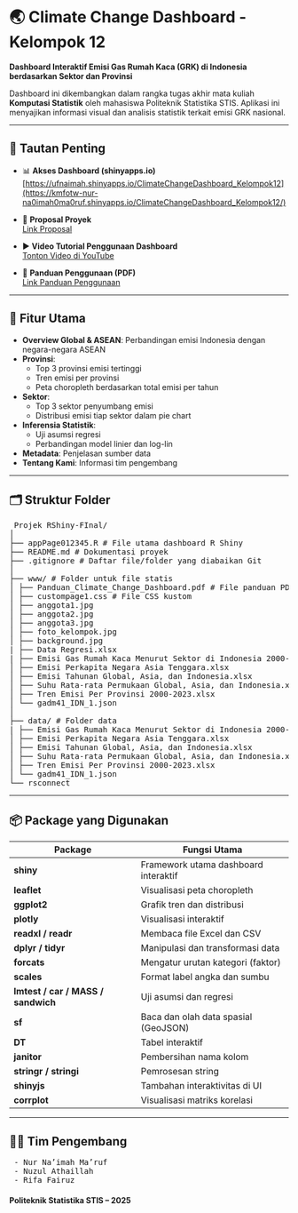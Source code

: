 # 🌏 Climate Change Dashboard - Kelompok 12

**Dashboard Interaktif Emisi Gas Rumah Kaca (GRK) di Indonesia berdasarkan Sektor dan Provinsi**

Dashboard ini dikembangkan dalam rangka tugas akhir mata kuliah **Komputasi Statistik** oleh mahasiswa Politeknik Statistika STIS. Aplikasi ini menyajikan informasi visual dan analisis statistik terkait emisi GRK nasional.

---

## 🔗 Tautan Penting

- 📊 **Akses Dashboard (shinyapps.io)**  
  [https://ufnaimah.shinyapps.io/ClimateChangeDashboard_Kelompok12](https://kmfotw-nur-na0imah0ma0ruf.shinyapps.io/ClimateChangeDashboard_Kelompok12/)

- 📄 **Proposal Proyek**  
  [Link Proposal](https://drive.google.com/drive/folders/1_-xC9ZlX7lSLX7i9R6yrXEK7-WlrftyT?usp=sharing)

- ▶️ **Video Tutorial Penggunaan Dashboard**  
  [Tonton Video di YouTube](https://youtu.be/DDpdxGWcOVg)

- 📘 **Panduan Penggunaan (PDF)**  
  [Link Panduan Penggunaan](https://drive.google.com/drive/folders/1lVEpiYPKsZmZPD4Rx0_ZKv1jEITrz9Gh?usp=sharing)

---

## 📌 Fitur Utama

- **Overview Global & ASEAN**: Perbandingan emisi Indonesia dengan negara-negara ASEAN
- **Provinsi**: 
  - Top 3 provinsi emisi tertinggi
  - Tren emisi per provinsi
  - Peta choropleth berdasarkan total emisi per tahun
- **Sektor**:
  - Top 3 sektor penyumbang emisi
  - Distribusi emisi tiap sektor dalam pie chart
- **Inferensia Statistik**:
  - Uji asumsi regresi
  - Perbandingan model linier dan log-lin
- **Metadata**: Penjelasan sumber data
- **Tentang Kami**: Informasi tim pengembang

---

## 🗂️ Struktur Folder
<pre> Projek RShiny-FInal/
│
├── appPage012345.R # File utama dashboard R Shiny
├── README.md # Dokumentasi proyek
├── .gitignore # Daftar file/folder yang diabaikan Git
│
├── www/ # Folder untuk file statis
│ ├── Panduan_Climate_Change_Dashboard.pdf # File panduan PDF
│ ├── custompage1.css # File CSS kustom
│ ├── anggota1.jpg
│ ├── anggota2.jpg
│ ├── anggota3.jpg
│ ├── foto_kelompok.jpg
│ ├── background.jpg
| ├── Data Regresi.xlsx
| ├── Emisi Gas Rumah Kaca Menurut Sektor di Indonesia 2000-2023.xlsx
│ ├── Emisi Perkapita Negara Asia Tenggara.xlsx
│ ├── Emisi Tahunan Global, Asia, dan Indonesia.xlsx
│ ├── Suhu Rata-rata Permukaan Global, Asia, dan Indonesia.xlsx
│ ├── Tren Emisi Per Provinsi 2000-2023.xlsx
│ └── gadm41_IDN_1.json 
│
├── data/ # Folder data
| ├── Emisi Gas Rumah Kaca Menurut Sektor di Indonesia 2000-2023.xlsx
│ ├── Emisi Perkapita Negara Asia Tenggara.xlsx
│ ├── Emisi Tahunan Global, Asia, dan Indonesia.xlsx
│ ├── Suhu Rata-rata Permukaan Global, Asia, dan Indonesia.xlsx
│ ├── Tren Emisi Per Provinsi 2000-2023.xlsx
│ └── gadm41_IDN_1.json  
└── rsconnect </pre>
---

## 📦 Package yang Digunakan

| Package       | Fungsi Utama |
|---------------|--------------|
| **shiny**         | Framework utama dashboard interaktif |
| **leaflet**       | Visualisasi peta choropleth |
| **ggplot2**       | Grafik tren dan distribusi |
| **plotly**        | Visualisasi interaktif |
| **readxl / readr**| Membaca file Excel dan CSV |
| **dplyr / tidyr** | Manipulasi dan transformasi data |
| **forcats**       | Mengatur urutan kategori (faktor) |
| **scales**        | Format label angka dan sumbu |
| **lmtest / car / MASS / sandwich** | Uji asumsi dan regresi |
| **sf**            | Baca dan olah data spasial (GeoJSON) |
| **DT**            | Tabel interaktif |
| **janitor**       | Pembersihan nama kolom |
| **stringr / stringi** | Pemrosesan string |
| **shinyjs**       | Tambahan interaktivitas di UI |
| **corrplot**      | Visualisasi matriks korelasi |

---

## 👩‍💻 Tim Pengembang
<pre>
 - Nur Na’imah Ma’ruf
 - Nuzul Athaillah
 - Rifa Fairuz
</pre>

#### Politeknik Statistika STIS – 2025

